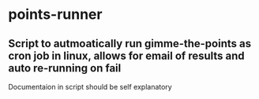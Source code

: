 # points-runner
## Script to autmoatically run gimme-the-points as cron job in linux, allows for email of results and auto re-running on fail  
Documentaion in script should be self explanatory
